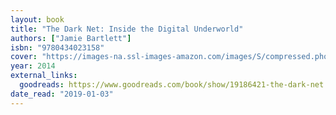 ```yaml
---
layout: book
title: "The Dark Net: Inside the Digital Underworld"
authors: ["Jamie Bartlett"]
isbn: "9780434023158"
cover: "https://images-na.ssl-images-amazon.com/images/S/compressed.photo.goodreads.com/books/1408856995i/19186421.jpg"
year: 2014
external_links:
  goodreads: https://www.goodreads.com/book/show/19186421-the-dark-net
date_read: "2019-01-03"
---
```

